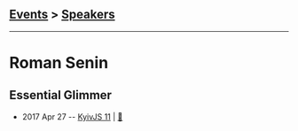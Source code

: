 ## [Events](../README.md) > [Speakers](../speakers.md)
---

# Roman Senin

## Essential Glimmer
- 2017 Apr 27 -- [KyivJS 11](https://www.youtube.com/watch?v=4wnbCtDZINQ)  | [:notebook:](https://drive.google.com/file/d/0B5aBzJ0JSZSgS182Y0NyOGpleHM/view)  
